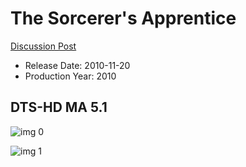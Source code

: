 # The Sorcerer's Apprentice

[Discussion Post](https://www.avsforum.com/threads/bass-eq-for-filtered-movies.2995212/post-56787706)

* Release Date: 2010-11-20
* Production Year: 2010

## DTS-HD MA 5.1

![img 0](https://fanart.tv/fanart/movies/27022/moviethumb/the-sorcerers-apprentice-51a1b317d99fd.jpg)

![img 1](https://i.imgur.com/1ik0HnY.png)

